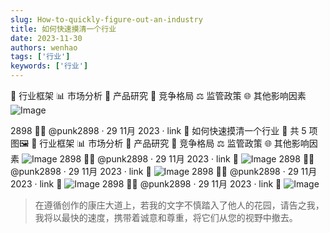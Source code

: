 ```yaml
---
slug: How-to-quickly-figure-out-an-industry
title: 如何快速摸清一个行业
date: 2023-11-30
authors: wenhao
tags: ['行业']
keywords: ['行业']
---
```

🏢 行业框架
📊 市场分析
🔬 产品研究
🤼 竞争格局
⚖️ 监管政策
🌐 其他影响因素 
![Image](https://pbs.twimg.com/media/GAEpm6hbAAAwOia.jpg?format=jpg&name=large)

 2898 🙌💎 @punk2898 · 29 11月 2023 · link 🔗
如何快速摸清一个行业 🔬 
共 5 项图🖼️ 
🏢 行业框架 
 📊 市场分析 
 🔬 产品研究 
 🤼 竞争格局 
 ⚖️ 监管政策 
 🌐 其他影响因素 
![Image](https://pbs.twimg.com/media/GAEpm6hbAAAwOia.jpg)
 2898 🙌💎 @punk2898 · 29 11月 2023 · link 🔗
![Image](https://pbs.twimg.com/media/GAEpnd7bUAAGz-g.jpg)
 2898 🙌💎 @punk2898 · 29 11月 2023 · link 🔗
![Image](https://pbs.twimg.com/media/GAEpn99a0AA3ezJ.jpg)
 2898 🙌💎 @punk2898 · 29 11月 2023 · link 🔗
![Image](https://pbs.twimg.com/media/GAEpocZaEAAXxw-.jpg)
 2898 🙌💎 @punk2898 · 29 11月 2023 · link 🔗
![Image](https://pbs.twimg.com/media/GAEpo44aQAAzvcM.jpg)



 > 在遵循创作的康庄大道上，若我的文字不慎踏入了他人的花园，请告之我，我将以最快的速度，携带着诚意和尊重，将它们从您的视野中撤去。
